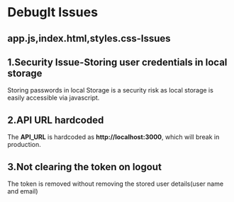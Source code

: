 # DebugIt Issues
## app.js,index.html,styles.css-Issues

## 1.Security Issue-Storing user credentials in local storage
Storing passwords in local Storage is a security risk as local storage is easily accessible via javascript.

## 2.API URL hardcoded
The **API_URL** is hardcoded as **http://localhost:3000**, which will break in production.

## 3.Not clearing the token on logout
The token is removed without removing the stored user details(user name and email)

